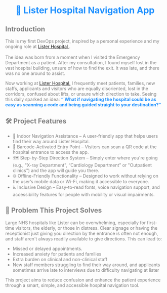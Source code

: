 <!DOCTYPE html>
<html>
<head>

</head>
<body>

<h1 style="text-align:center; color:dodgerblue;" > 🏥 Lister Hospital Navigation App</h1>

<h2 style="color:grey;">  Introduction</h2>

<p style="color:grey;">This is my first DevOps project, inspired by a personal experience and my ongoing role at <a href="https://www.enherts-tr.nhs.uk/hospitals/lister/"target="_blank"> Lister Hospital </a>. <br> <br> The idea was born from a moment when I visited the Emergency Department as a patient. After my consultation, I found myself lost in the vast hospital building, unsure of how to find the exit. It was late, and there was no one around to assist.</p>

<p style="color:grey;">Now working at <a href="https://www.enherts-tr.nhs.uk/hospitals/lister/"target="_blank">Lister Hospital,</a> I frequently meet patients, families, new staffs, applicants and visitors who are equally disoriented, lost in the corridors, confused about lifts, or unsure which direction to take. Seeing this daily sparked an idea: <b><q style=color:dodgerblue >  What if navigating the hospital could be as easy as scanning a code and being guided straight to your destination?</q></b></p>

<h2 style="color:grey;">🛠 Project Features</h2>

<ul style="color:grey;">
<li>🧭 Indoor Navigation Assistance – A user-friendly app that helps users find their way around Lister Hospital.</li>
<li>📲 Barcode-Activated Entry Point – Visitors can scan a QR code at the hospital entrance to access the app.</li>
<li>🗺 Step-by-Step Direction System – Simply enter where you're going (e.g., "X-ray Department", “Cardiology Department” or "Outpatient clinics") and the app will guide you there.</li>
<li>🌐 Offline-Friendly Functionality – Designed to work without relying on the user’s mobile data or Wi-Fi, making it accessible to everyone.</li>
<li>♿ Inclusive Design – Easy-to-read fonts, voice navigation support, and accessibility features for people with mobility or visual impairments.</li>
</ul>

<h2 style="color:grey;">🚨 Problem This Project Solves</h2>
<p style="color:grey;">
Large NHS hospitals like Lister can be overwhelming, especially for first-time visitors, the elderly, or those in distress. Clear signage or having the receptionist just giving you direction by the entrance is often not enough, and staff aren't always readily available to give directions. This can lead to: </p>
<ul style="color:grey;">
<li>Missed or delayed appointments.</li>
<li>Increased anxiety for patients and families</li>
<li>Extra burden on clinical and non-clinical staff</li>
<li>New staff members struggling to find their way around, and applicants sometimes arrive late to interviews due to difficulty navigating at lister</li>
</ul> 
<p style="color:grey;">
This project aims to reduce confusion and enhance the patient experience through a smart, simple, and accessible hospital navigation tool.</p>

 


</body>
</html>
